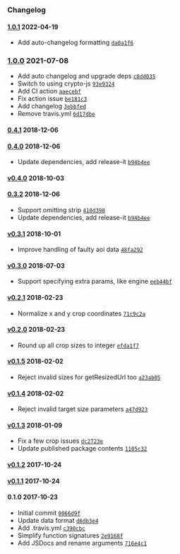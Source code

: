 ### Changelog

#### [1.0.1](https://github.com/aptoma/aoi-smart-crop/compare/1.0.0...1.0.1) 2022-04-19

- Add auto-changelog formatting [`da0a1f6`](https://github.com/aptoma/aoi-smart-crop/commit/da0a1f6823837a7ad756eecca26adc9e19d50d7d)

### [1.0.0](https://github.com/aptoma/aoi-smart-crop/compare/0.4.1...1.0.0) 2021-07-08

- Add auto changelog and upgrade deps [`c8dd035`](https://github.com/aptoma/aoi-smart-crop/commit/c8dd0358f040399a193b4fbbad6396e5915cb51b)
- Switch to using crypto-js [`93e9324`](https://github.com/aptoma/aoi-smart-crop/commit/93e932447fec026bec86bf238d8b48d7a08fb1ca)
- Add CI action [`aaecebf`](https://github.com/aptoma/aoi-smart-crop/commit/aaecebf3b706451a110c73c44ebedabe73ba852c)
- Fix action issue [`be181c3`](https://github.com/aptoma/aoi-smart-crop/commit/be181c3deef1acf0da9a0aa614e2290463a5f06c)
- Add changelog [`3ebbfed`](https://github.com/aptoma/aoi-smart-crop/commit/3ebbfed9d0bc257a85955c2f13b22f76c78ef92f)
- Remove travis.yml [`6d17dbe`](https://github.com/aptoma/aoi-smart-crop/commit/6d17dbeaf01897a65fa1b77b0c6c9ffddb4040b1)

#### [0.4.1](https://github.com/aptoma/aoi-smart-crop/compare/0.4.0...0.4.1) 2018-12-06

#### [0.4.0](https://github.com/aptoma/aoi-smart-crop/compare/v0.4.0...0.4.0) 2018-12-06

- Update dependencies, add release-it [`b94b4ee`](https://github.com/aptoma/aoi-smart-crop/commit/b94b4ee87f8f6e0c637191147aa85549cd5315bb)

#### [v0.4.0](https://github.com/aptoma/aoi-smart-crop/compare/0.3.2...v0.4.0) 2018-10-03

#### [0.3.2](https://github.com/aptoma/aoi-smart-crop/compare/v0.3.1...0.3.2) 2018-12-06

- Support omitting strip [`410d398`](https://github.com/aptoma/aoi-smart-crop/commit/410d398e06ae9bc8cd4fe2239c76617903c13d54)
- Update dependencies, add release-it [`b94b4ee`](https://github.com/aptoma/aoi-smart-crop/commit/b94b4ee87f8f6e0c637191147aa85549cd5315bb)

#### [v0.3.1](https://github.com/aptoma/aoi-smart-crop/compare/v0.3.0...v0.3.1) 2018-10-01

- Improve handling of faulty aoi data [`48fa292`](https://github.com/aptoma/aoi-smart-crop/commit/48fa2923f6a8f428d17b71f2458f63736be7633a)

#### [v0.3.0](https://github.com/aptoma/aoi-smart-crop/compare/v0.2.1...v0.3.0) 2018-07-03

- Support specifying extra params, like engine [`eeb44bf`](https://github.com/aptoma/aoi-smart-crop/commit/eeb44bf7b1ad5013394462b80109910edf7115a4)

#### [v0.2.1](https://github.com/aptoma/aoi-smart-crop/compare/v0.2.0...v0.2.1) 2018-02-23

- Normalize x and y crop coordinates [`71c9c2a`](https://github.com/aptoma/aoi-smart-crop/commit/71c9c2a3b267c07a2cb20fc1fcb56775d96c51b2)

#### [v0.2.0](https://github.com/aptoma/aoi-smart-crop/compare/v0.1.5...v0.2.0) 2018-02-23

- Round up all crop sizes to integer [`efda1f7`](https://github.com/aptoma/aoi-smart-crop/commit/efda1f74a7b7e3e730ce530a4e1c4e3542877b97)

#### [v0.1.5](https://github.com/aptoma/aoi-smart-crop/compare/v0.1.4...v0.1.5) 2018-02-02

- Reject invalid sizes for getResizedUrl too [`a23ab05`](https://github.com/aptoma/aoi-smart-crop/commit/a23ab05da57676ecb4a86db3407a3cc8b9860f8d)

#### [v0.1.4](https://github.com/aptoma/aoi-smart-crop/compare/v0.1.3...v0.1.4) 2018-02-02

- Reject invalid target size parameters [`a47d923`](https://github.com/aptoma/aoi-smart-crop/commit/a47d9232f4be5116a973a386c2df14beb660a772)

#### [v0.1.3](https://github.com/aptoma/aoi-smart-crop/compare/v0.1.2...v0.1.3) 2018-01-09

- Fix a few crop issues [`dc2723e`](https://github.com/aptoma/aoi-smart-crop/commit/dc2723e0b44c153c65728aed5bba3858cbc1e083)
- Update published package contents [`1105c32`](https://github.com/aptoma/aoi-smart-crop/commit/1105c3295a7ad9c20d309125a1ae40ebef558145)

#### [v0.1.2](https://github.com/aptoma/aoi-smart-crop/compare/v0.1.1...v0.1.2) 2017-10-24

#### [v0.1.1](https://github.com/aptoma/aoi-smart-crop/compare/0.1.0...v0.1.1) 2017-10-24

#### 0.1.0 2017-10-23

- Initial commit [`0066d9f`](https://github.com/aptoma/aoi-smart-crop/commit/0066d9faae0f3accd02e53917c14119cc3ce0f20)
- Update data format [`d6db3e4`](https://github.com/aptoma/aoi-smart-crop/commit/d6db3e48994f63999c4df888092929857004256f)
- Add .travis.yml [`c390cbc`](https://github.com/aptoma/aoi-smart-crop/commit/c390cbcb7083b99fca3e725ec35c870557e158fd)
- Simplify function signatures [`2e9168f`](https://github.com/aptoma/aoi-smart-crop/commit/2e9168f809af3de181acd73880a143e5d94599c4)
- Add JSDocs and rename arguments [`716e4c1`](https://github.com/aptoma/aoi-smart-crop/commit/716e4c1714c218d32070cb9d417b3e3905869ff9)
